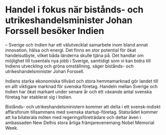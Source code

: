 # Handel i fokus när bistånds- och utrikeshandelsminister Johan Forssell besöker Indien

– Sverige och Indien har ett välutvecklat samarbete inom bland annat innovation, hälsa och energi. Det finns en stor potential för ökat handelsutbyte, vilket båda länderna skulle tjäna på. Det handlar om möjlighet till tusentals nya jobb i Sverige, samtidigt som vi kan bidra till Indiens utveckling och gröna omställning, säger bistånds- och utrikeshandelsminister Johan Forssell.

Indiens starka ekonomiska tillväxt och stora hemmamarknad gör landet till en allt viktigare marknad för svenska företag. Handeln mellan Sverige och Indien har ökat markant under senare år och ett växande antal svenska företag har etablerat sig i Indien.

Bistånds- och utrikeshandelsministern kommer att delta i ett svensk-indiskt affärsforum tillsammans med svenska startup-företag. Statsrådet kommer att ha bilaterala möten med regeringsföreträdare och deltar även i ambassaden New Delhis stora årliga främjarevenemang Nobel Memorial Week.

